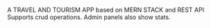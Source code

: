 A TRAVEL AND TOURISM APP based on MERN STACK and REST API
Supports crud operations. Admin panels also show stats.

